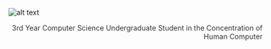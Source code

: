 ![alt text](https://lisahynes.github.io/Portfolio/Name.png "name")

<p style="color:#333333; text-align:right;">3rd Year Computer Science Undergraduate Student in the Concentration of Human Computer 







